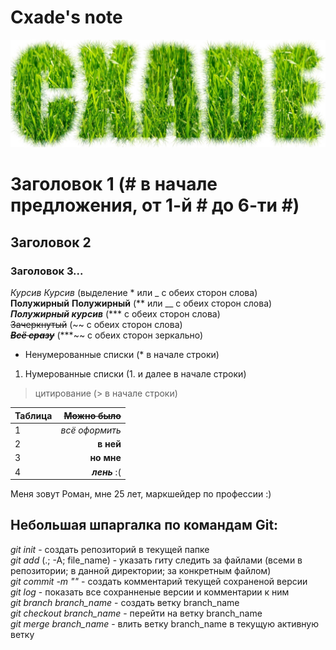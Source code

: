 # Cxade's note  
![Nickname](Nickname.jpg)

# Заголовок 1 (# в начале предложения, от 1-й # до 6-ти #)  
## Заголовок 2  
### Заголовок 3...  
*Курсив*  _Курсив_ (выделение * или _ с обеих сторон слова)  
**Полужирный**  __Полужирный__ (** или __ с обеих сторон слова)  
***Полужирный курсив***  (*** с обеих сторон слова)  
~~Зачеркнутый~~  (~~ с обеих сторон слова)  
***~~Всё сразу~~***  (***~~ с обеих сторон зеркально)
* Ненумерованные списки  (* в начале строки)
1. Нумерованные списки  (1. и далее в начале строки)  
> цитирование (> в начале строки)
<!--- Комментарий (невидим для читателя) ---> 

| Таблица              | ~~Можно было~~                 
| :------------------- | -------------------: 
| 1                    | *всё оформить*
| 2                    | __в ней__               
| 3                    | **но мне**                  
| 4                    | ***лень*** :(                  
Меня зовут Роман, мне 25 лет, маркшейдер по профессии :)

## **Небольшая шпаргалка по командам Git:**  
*git init* - создать репозиторий в текущей папке  
*git add* (.; -A; file_name) - указать гиту следить за файлами (всеми в репозитории; в данной директории; за конкретным файлом)  
*git commit -m ""* - создать комментарий текущей сохраненой версии  
*git log* - показать все сохранненые версии и комментарии к ним  
*git branch branch_name* - создать ветку branch_name  
*git checkout branch_name* - перейти на ветку branch_name  
*git merge branch_name* - влить ветку branch_name в текущую активную ветку  